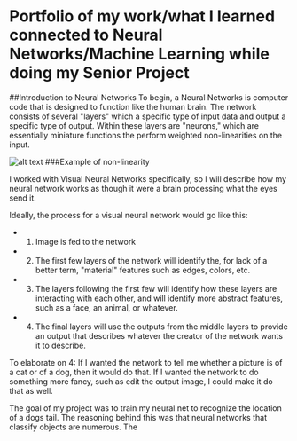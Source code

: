 # Portfolio of my work/what I learned connected to Neural Networks/Machine Learning while doing my Senior Project

##Introduction to Neural Networks
To begin, a Neural Networks is computer code that is designed to function like the human brain. The network consists of several "layers" which a specific type of input data and output a specific type of output. Within these layers are "neurons," which are essentially miniature functions the perform weighted non-linearities on the input.

![alt text](https://cdn-images-1.medium.com/max/1600/1*DfMRHwxY1gyyDmrIAd-gjQ.png)
###Example of non-linearity

I worked with Visual Neural Networks specifically, so I will describe how my neural network works as though it were a brain processing what the eyes send it. 

Ideally, the process for a visual neural network would go like this:
* 1) Image is fed to the network
* 2) The first few layers of the network will identify the, for lack of a better term, "material" features such as edges, colors, etc.
* 3) The layers following the first few will identify how these layers are interacting with each other, and will identify more abstract features, such as a face, an animal, or whatever. 
* 4) The final layers will use the outputs from the middle layers to provide an output that describes whatever the creator of the network wants it to describe. 

To elaborate on 4: If I wanted the network to tell me whether a picture is of a cat or of a dog, then it would do that. If I wanted the network to do something more fancy, such as edit the output image, I could make it do that as well.

The goal of my project was to train my neural net to recognize the location of a dogs tail. The reasoning behind this was that neural networks that classify objects are numerous. The 
